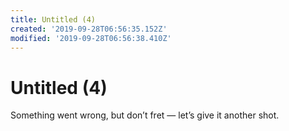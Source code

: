 ```yaml
---
title: Untitled (4)
created: '2019-09-28T06:56:35.152Z'
modified: '2019-09-28T06:56:38.410Z'
---
```


# Untitled (4)


Something went wrong, but don’t fret — let’s give it another shot.

